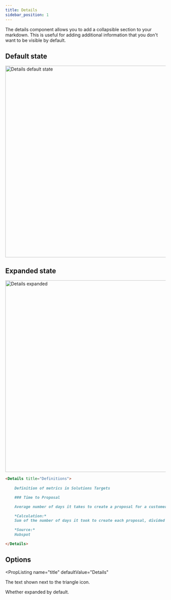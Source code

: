 ```yaml
---
title: Details
sidebar_position: 1
---
```


The details component allows you to add a collapsible section to your markdown. This is useful for adding additional information that you don't want to be visible by default.

## Default state

<img src="/img/details.png" alt="Details default state" width="600"/>

## Expanded state

<img src="/img/details-expanded.png" alt="Details expanded" width="600"/>


```markdown
<Details title="Definitions">
    
    Definition of metrics in Solutions Targets

    ### Time to Proposal

    Average number of days it takes to create a proposal for a customer

    *Calculation:*
    Sum of the number of days it took to create each proposal, divided by the number of proposals created

    *Source:*
    Hubspot

</Details>
```

## Options

<PropListing 
    name="title"
    defaultValue="Details"
>

The text shown next to the triangle icon.

</PropListing>
<PropListing 
    name="open"
    options={['true', 'false']}
    defaultValue="false"
>

Whether expanded by default.

</PropListing>